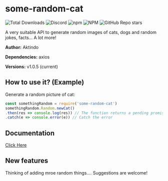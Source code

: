 # some-random-cat
![Total Downloads](https://img.shields.io/npm/dt/some-random-cat?label=Downloads)
![Discord](https://img.shields.io/discord/772129415005470740?color=%237289DA&label=Discord&logo=Discord)
![npm](https://img.shields.io/npm/v/some-random-cat)
![NPM](https://img.shields.io/npm/l/some-random-cat)
![GitHub Repo stars](https://img.shields.io/github/stars/aktindo/some-random-cat?style=social)

A very suitable API to generate random images of cats, dogs and random jokes, facts... A lot more! 
 
**Author:** Aktindo 

**Dependencies:** axios 

**Versions:** v1.0.5 (current) 

## How to use it? (Example) 
Generate a random picture of cat:
```javascript
const somethingRandom = require('some-random-cat')
somethingRandom.Random.newCat()
.then(res => console.log(res)) // The function returns a pending promise and can be logged using .then
.catch(e => console.error(e)) // Catch the error
```
 ## Documentation
[Click Here](https://github.com/Aktindo/some-random-cat/blob/main/Docs/SUMMARY.md)
## New features
Thinking of adding mroe random things.... Suggestions are welcome!
